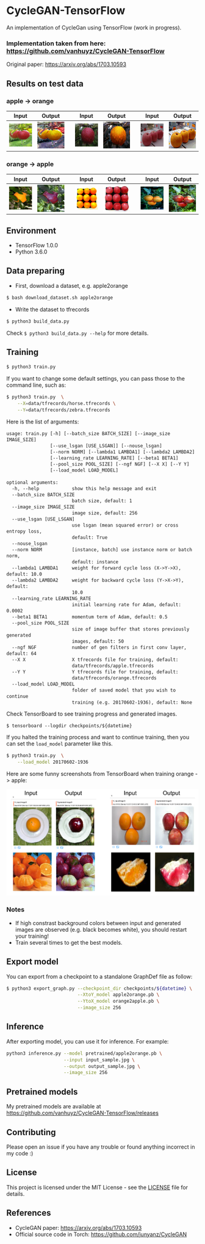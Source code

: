 # CycleGAN-TensorFlow
An implementation of CycleGan using TensorFlow (work in progress).

### Implementation taken from here: https://github.com/vanhuyz/CycleGAN-TensorFlow

Original paper: https://arxiv.org/abs/1703.10593

## Results on test data

### apple -> orange

| Input | Output | | Input | Output | | Input | Output |
|-------|--------|-|-------|--------|-|-------|--------|
|![apple2orange_1](samples/real_apple2orange_1.jpg) | ![apple2orange_1](samples/fake_apple2orange_1.jpg)| |![apple2orange_2](samples/real_apple2orange_2.jpg) | ![apple2orange_2](samples/fake_apple2orange_2.jpg)| |![apple2orange_3](samples/real_apple2orange_3.jpg) | ![apple2orange_3](samples/fake_apple2orange_3.jpg)|


### orange -> apple

| Input | Output | | Input | Output | | Input | Output |
|-------|--------|-|-------|--------|-|-------|--------|
|![orange2apple_1](samples/real_orange2apple_1.jpg) | ![orange2apple_1](samples/fake_orange2apple_1.jpg)| |![orange2apple_2](samples/real_orange2apple_2.jpg) | ![orange2apple_2](samples/fake_orange2apple_2.jpg)| |![orange2apple_3](samples/real_orange2apple_3.jpg) | ![orange2apple_3](samples/fake_orange2apple_3.jpg)|

## Environment

* TensorFlow 1.0.0
* Python 3.6.0

## Data preparing

* First, download a dataset, e.g. apple2orange

```bash
$ bash download_dataset.sh apple2orange
```

* Write the dataset to tfrecords

```bash
$ python3 build_data.py
```

Check `$ python3 build_data.py --help` for more details.

## Training

```bash
$ python3 train.py
```

If you want to change some default settings, you can pass those to the command line, such as:

```bash
$ python3 train.py  \
    --X=data/tfrecords/horse.tfrecords \
    --Y=data/tfrecords/zebra.tfrecords
```

Here is the list of arguments:
```
usage: train.py [-h] [--batch_size BATCH_SIZE] [--image_size IMAGE_SIZE]
                [--use_lsgan [USE_LSGAN]] [--nouse_lsgan]
                [--norm NORM] [--lambda1 LAMBDA1] [--lambda2 LAMBDA2]
                [--learning_rate LEARNING_RATE] [--beta1 BETA1]
                [--pool_size POOL_SIZE] [--ngf NGF] [--X X] [--Y Y]
                [--load_model LOAD_MODEL]

optional arguments:
  -h, --help            show this help message and exit
  --batch_size BATCH_SIZE
                        batch size, default: 1
  --image_size IMAGE_SIZE
                        image size, default: 256
  --use_lsgan [USE_LSGAN]
                        use lsgan (mean squared error) or cross entropy loss,
                        default: True
  --nouse_lsgan
  --norm NORM           [instance, batch] use instance norm or batch norm,
                        default: instance
  --lambda1 LAMBDA1     weight for forward cycle loss (X->Y->X), default: 10.0
  --lambda2 LAMBDA2     weight for backward cycle loss (Y->X->Y), default:
                        10.0
  --learning_rate LEARNING_RATE
                        initial learning rate for Adam, default: 0.0002
  --beta1 BETA1         momentum term of Adam, default: 0.5
  --pool_size POOL_SIZE
                        size of image buffer that stores previously generated
                        images, default: 50
  --ngf NGF             number of gen filters in first conv layer, default: 64
  --X X                 X tfrecords file for training, default:
                        data/tfrecords/apple.tfrecords
  --Y Y                 Y tfrecords file for training, default:
                        data/tfrecords/orange.tfrecords
  --load_model LOAD_MODEL
                        folder of saved model that you wish to continue
                        training (e.g. 20170602-1936), default: None
```

Check TensorBoard to see training progress and generated images.

```
$ tensorboard --logdir checkpoints/${datetime}
```

If you halted the training process and want to continue training, then you can set the `load_model` parameter like this.

```bash
$ python3 train.py  \
    --load_model 20170602-1936
```

Here are some funny screenshots from TensorBoard when training orange -> apple:

![train_screenshot](samples/train_screenshot.png)


### Notes
* If high constrast background colors between input and generated images are observed (e.g. black becomes white), you should restart your training!
* Train several times to get the best models.

## Export model
You can export from a checkpoint to a standalone GraphDef file as follow:

```bash
$ python3 export_graph.py --checkpoint_dir checkpoints/${datetime} \
                          --XtoY_model apple2orange.pb \
                          --YtoX_model orange2apple.pb \
                          --image_size 256
```


## Inference
After exporting model, you can use it for inference. For example:

```bash
python3 inference.py --model pretrained/apple2orange.pb \
                     --input input_sample.jpg \
                     --output output_sample.jpg \
                     --image_size 256
```

## Pretrained models
My pretrained models are available at https://github.com/vanhuyz/CycleGAN-TensorFlow/releases

## Contributing
Please open an issue if you have any trouble or found anything incorrect in my code :)

## License
This project is licensed under the MIT License - see the [LICENSE](LICENSE) file for details.

## References

* CycleGAN paper: https://arxiv.org/abs/1703.10593
* Official source code in Torch: https://github.com/junyanz/CycleGAN
